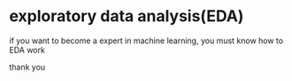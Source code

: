 # exploratory data analysis(EDA)

if you want to become a expert in machine learning, you must know how to EDA work

thank you 
